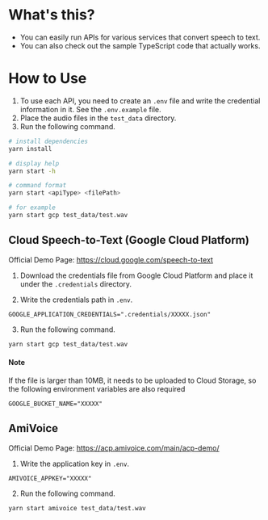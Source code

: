 # What's this?

- You can easily run APIs for various services that convert speech to text.
- You can also check out the sample TypeScript code that actually works.

# How to Use

1. To use each API, you need to create an `.env` file and write the credential information in it. See the `.env.example` file.
2. Place the audio files in the `test_data` directory.
3. Run the following command.

```bash
# install dependencies
yarn install

# display help
yarn start -h

# command format
yarn start <apiType> <filePath>

# for example
yarn start gcp test_data/test.wav
```

## Cloud Speech-to-Text (Google Cloud Platform)

Official Demo Page: https://cloud.google.com/speech-to-text

1. Download the credentials file from Google Cloud Platform and place it under the `.credentials` directory.

2. Write the credentials path in `.env`.

```.env
GOOGLE_APPLICATION_CREDENTIALS=".credentials/XXXXX.json"
```

3. Run the following command.

```bash
yarn start gcp test_data/test.wav
```

#### Note

If the file is larger than 10MB, it needs to be uploaded to Cloud Storage, so the following environment variables are also required

```.env
GOOGLE_BUCKET_NAME="XXXXX"
```

## AmiVoice

Official Demo Page: https://acp.amivoice.com/main/acp-demo/

1. Write the application key in `.env`.

```.env
AMIVOICE_APPKEY="XXXXX"
```

2. Run the following command.

```bash
yarn start amivoice test_data/test.wav
```
